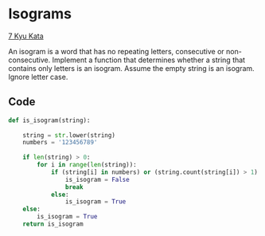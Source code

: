 # Isograms

[7 Kyu Kata](https://www.codewars.com/kata/54ba84be607a92aa900000f1)

An isogram is a word that has no repeating letters, consecutive or non-consecutive. Implement a function that determines whether a string that contains only letters is an isogram. Assume the empty string is an isogram. Ignore letter case.

## Code

```python
def is_isogram(string):    
    
    string = str.lower(string)
    numbers = '123456789'
    
    if len(string) > 0:
        for i in range(len(string)):
            if (string[i] in numbers) or (string.count(string[i]) > 1):
                is_isogram = False
                break
            else:
                is_isogram = True
    else:
        is_isogram = True
    return is_isogram
```
